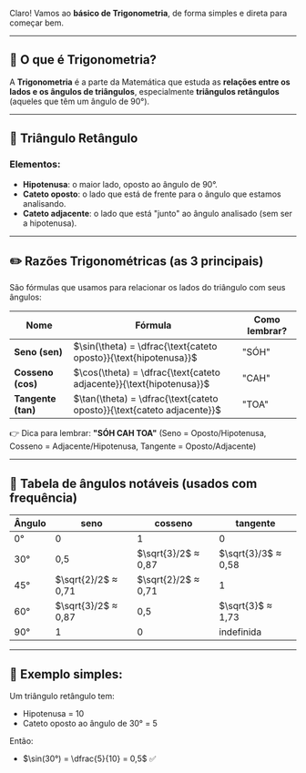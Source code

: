 Claro! Vamos ao **básico de Trigonometria**, de forma simples e direta para começar bem.

---

## 📌 O que é Trigonometria?

A **Trigonometria** é a parte da Matemática que estuda as **relações entre os lados e os ângulos de triângulos**, especialmente **triângulos retângulos** (aqueles que têm um ângulo de 90°).

---

## 🔺 Triângulo Retângulo

### Elementos:

* **Hipotenusa**: o maior lado, oposto ao ângulo de 90°.
* **Cateto oposto**: o lado que está de frente para o ângulo que estamos analisando.
* **Cateto adjacente**: o lado que está "junto" ao ângulo analisado (sem ser a hipotenusa).

---

## ✏️ Razões Trigonométricas (as 3 principais)

São fórmulas que usamos para relacionar os lados do triângulo com seus ângulos:

| Nome               | Fórmula                                                                | Como lembrar? |
| ------------------ | ---------------------------------------------------------------------- | ------------- |
| **Seno (sen)**     | $\sin(\theta) = \dfrac{\text{cateto oposto}}{\text{hipotenusa}}$       | "SÓH"         |
| **Cosseno (cos)**  | $\cos(\theta) = \dfrac{\text{cateto adjacente}}{\text{hipotenusa}}$    | "CAH"         |
| **Tangente (tan)** | $\tan(\theta) = \dfrac{\text{cateto oposto}}{\text{cateto adjacente}}$ | "TOA"         |

👉 Dica para lembrar: **"SÓH CAH TOA"**
(Seno = Oposto/Hipotenusa, Cosseno = Adjacente/Hipotenusa, Tangente = Oposto/Adjacente)

---

## 📏 Tabela de ângulos notáveis (usados com frequência)

| Ângulo | seno                | cosseno             | tangente            |
| ------ | ------------------- | ------------------- | ------------------- |
| 0°     | 0                   | 1                   | 0                   |
| 30°    | 0,5                 | $\sqrt{3}/2$ ≈ 0,87 | $\sqrt{3}/3$ ≈ 0,58 |
| 45°    | $\sqrt{2}/2$ ≈ 0,71 | $\sqrt{2}/2$ ≈ 0,71 | 1                   |
| 60°    | $\sqrt{3}/2$ ≈ 0,87 | 0,5                 | $\sqrt{3}$ ≈ 1,73   |
| 90°    | 1                   | 0                   | indefinida          |

---

## 🎯 Exemplo simples:

Um triângulo retângulo tem:

* Hipotenusa = 10
* Cateto oposto ao ângulo de 30° = 5

Então:

* $\sin(30°) = \dfrac{5}{10} = 0,5$ ✅
